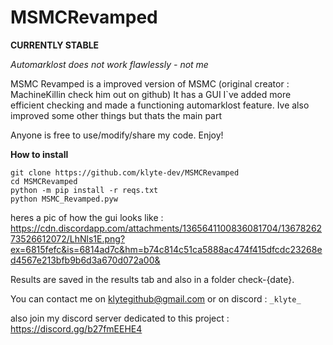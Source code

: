 # MSMCRevamped
****CURRENTLY STABLE****

*Automarklost does not work flawlessly - not me*

MSMC Revamped is a improved version of MSMC (original creator : MachineKillin check him out on github)
It has a GUI I`ve added more efficient checking and made a functioning automarklost feature. Ive also improved some other things but thats the main part

Anyone is free to use/modify/share my code. Enjoy!


**How to install**
```
git clone https://github.com/klyte-dev/MSMCRevamped
cd MSMCRevamped
python -m pip install -r reqs.txt
python MSMC_Revamped.pyw
```
heres a pic of how the gui looks like :
https://cdn.discordapp.com/attachments/1365641100836081704/1367826273526612072/LhNls1E.png?ex=6815fefc&is=6814ad7c&hm=b74c814c51ca5888ac474f415dfcdc23268ed4567e213bfb9b6d3a670d072a00&

Results are saved in the results tab and also in a folder check-{date}.

You can contact me on klytegithub@gmail.com or on discord : ```_klyte_```

also join my discord server dedicated to this project : https://discord.gg/b27fmEEHE4
